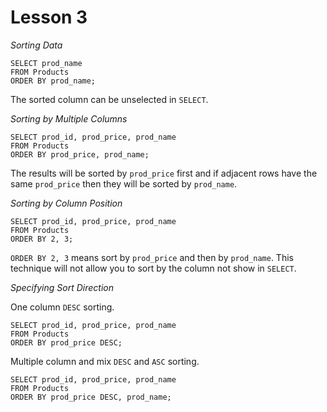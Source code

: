 # Lesson 3

*Sorting Data*

```
SELECT prod_name
FROM Products
ORDER BY prod_name;
```

The sorted column can be unselected in `SELECT`.

*Sorting by Multiple Columns*

```
SELECT prod_id, prod_price, prod_name
FROM Products
ORDER BY prod_price, prod_name;
```

The results will be sorted by `prod_price` first and if adjacent rows have the same `prod_price` then they will be
sorted by `prod_name`.

*Sorting by Column Position*

```
SELECT prod_id, prod_price, prod_name
FROM Products
ORDER BY 2, 3;
```

`ORDER BY 2, 3` means sort by `prod_price` and then by `prod_name`. This technique will not allow you to sort by the
column not show in `SELECT`.

*Specifying Sort Direction*

One column `DESC` sorting.

```
SELECT prod_id, prod_price, prod_name
FROM Products
ORDER BY prod_price DESC;
```

Multiple column and mix `DESC` and `ASC` sorting.

```
SELECT prod_id, prod_price, prod_name
FROM Products
ORDER BY prod_price DESC, prod_name;
```